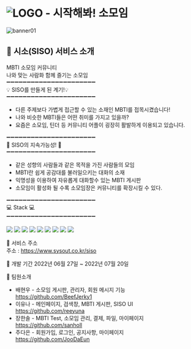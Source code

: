 #  ![LOGO](https://user-images.githubusercontent.com/99389900/180634583-5268a47d-7e65-4b98-9a7e-b0e2f24fb07e.png) - 시작해봐! 소모임

![banner01](https://user-images.githubusercontent.com/99389900/180634618-24bd0bb6-be35-4818-b9fe-51b070607de8.png)

## 👫 시소(SISO) 서비스 소개

MBTI 소모임 커뮤니티 <br>
나와 맞는 사람화 함께 즐기는 소모임 
<br>
➖➖➖➖➖➖➖➖➖➖➖➖➖➖➖➖➖➖➖➖➖➖<br>
💡 SISO를 만들게 된 계기!💡<br>
➖➖➖➖➖➖➖➖➖➖➖➖➖➖➖➖➖➖➖➖➖➖<br>

* 다른 주제보다 가볍게 접근할 수 있는 소재인 MBTI를 접목시켰습니다!
* 나와 비슷한 MBTI들은 어떤 취미를 가지고 있을까?
* 요즘은 소모임, 틴더 등 커뮤니티 어플이 굉장히 활발하게 이용되고 있습니다.

➖➖➖➖➖➖➖➖➖➖➖➖➖➖➖➖➖➖➖➖➖➖<br>
💪 SISO의 지속가능성! 💪<br>
➖➖➖➖➖➖➖➖➖➖➖➖➖➖➖➖➖➖➖➖➖➖<br>  
* 같은 성향의 사람들과 같은 목적을 가진 사람들의 모임
* MBTI란 쉽게 공감대를 불러일으키는 대화의 소재
* 익명성을 이용하여 자유롭게 대화할수 있는 MBTI 게시판
* 소모임이 활성화 될 수록 소모임장은 커뮤니티를 확장시킬 수 있다. 

➖➖➖➖➖➖➖➖➖➖➖➖➖➖➖➖➖➖➖➖➖➖<br>
💻 Stack 💻<br>
➖➖➖➖➖➖➖➖➖➖➖➖➖➖➖➖➖➖➖➖➖➖<br>  
<img src="https://img.shields.io/badge/java-007396?style=flat-square&logo=java&logoColor=white"/>
<img src="https://img.shields.io/badge/HTML5-E34F26?style=flat-square&logo=html5&logoColor=white"/>
<img src="https://img.shields.io/badge/CSS3-1572B6?style=flat-square&logo=css3&logoColor=white"/>
<img src="https://img.shields.io/badge/Bootstrapap-7952B3?style=flat-square&logo=bootstrap&logoColor=white">
<img src="https://img.shields.io/badge/JavaScript-F7DF1E?style=flat-square&logo=javascript&logoColor=black"/>
<img src="https://img.shields.io/badge/ORACLE-F80000?style=flat-square&logo=oracle&logoColor=white"/>
<img src="https://img.shields.io/badge/Vue.js-4FC08D?style=flat-square&logo=Vue.js&logoColor=white"/>
<img src="https://img.shields.io/badge/Spring-6DB33F?style=flat-square&logo=Spring&logoColor=white"/>
<img src="https://img.shields.io/badge/GitHub-181717?style=flat-square&logo=GitHub&logoColor=white"/>









🎫 서비스 주소<br>
주소 : https://www.sysout.co.kr/siso

📆 개발 기간
2022년 06월 27일 ~ 2022년 07월 20일

📌 팀원소개

* 배현우 - 소모임 게시판, 관리자, 회원 메시지 기능 https://github.com/BeefJerky1
* 이유나 - 메인페이지, 검색창,  MBTI 게시판, SISO UI https://github.com/reeyuna
* 장한솔 - MBTI Test, 소모임 관리, 결제, 파일, 마이페이지 https://github.com/sanholl
* 주다은 - 회원가입, 로그인, 공지사항, 마이페이지 https://github.com/JooDaEun
